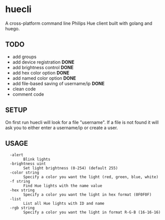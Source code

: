 # huecli
A cross-platform command line Philips Hue client built with golang and huego.

## TODO

* add groups
* add device registration **DONE**
* add brightness control **DONE**
* add hex color option **DONE**
* add named color option **DONE**
* add file-based saving of username/ip **DONE**
* clean code
* comment code

## SETUP

On first run huecli will look for a file "username". If a file is not found it will ask you to either enter a username/ip or create a user. 

## USAGE

```
  -alert
        Blink lights
  -brightness uint
        Set light brightness (0-254) (default 255)
  -color string
        Specify a color you want the light (red, green, blue, white)
  -f string
        Find Hue lights with the name value
  -hex string
        Specify a color you want the light in hex format (0F0F0F)
  -list
        List all Hue lights with ID and name
  -rgb string
        Specify a color you want the light in format R-G-B (16-16-16)

```